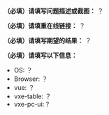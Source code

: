**（必填）请填写问题描述或截图：**
？

**（必填）请填重在线链接：**
？

**（必填）请填写期望的结果：**
？

**（必填）请填写以下信息：**

- OS: ？
- Browser: ？
- vue: ？
- vxe-table: ？
- vxe-pc-ui: ?
